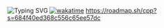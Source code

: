 
![Typing SVG](https://readme-typing-svg.herokuapp.com/?color=%2336BCF7&lines=cpp+developer) 
[![wakatime](https://github-readme-stats.vercel.app/api/wakatime?username=@Ap3shka&layout=compact&theme=dracula)](https://wakatime.com/@Ap3shka)
https://roadmap.sh/cpp?s=684f40ed368c556c65ee57dc
